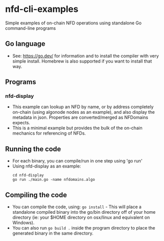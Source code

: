 # nfd-cli-examples

Simple examples of on-chain NFD operations using standalone Go command-line programs

## Go language
* See: https://go.dev/ for information and to install the compiler with very simple install.  Homebrew is also supported if you want to install that way.

## Programs
### nfd-display
  * This example can lookup an NFD by name, or by address completely on-chain (using algonode nodes as an example), and also display the metadata in json.  Properties are converted/merged as NFDomains expects.
  * This is a minimal example but provides the bulk of the on-chain mechanics for referencing of NFDs.

## Running the code
* For each binary, you can compile/run in one step using 'go run'
* Using nfd-display as an example:
  ```shell
  cd nfd-display 
  go run ./main.go -name nfdomains.algo 
  ```

## Compiling the code
* You can compile the code, using: `go install` - This will place a standalone compiled binary into the go/bin directory off of your home directory (ie: your $HOME directory on osx/linux and equivalent on Windows).
* You can also run `go build .` inside the program directory to place the generated binary in the same directory.
